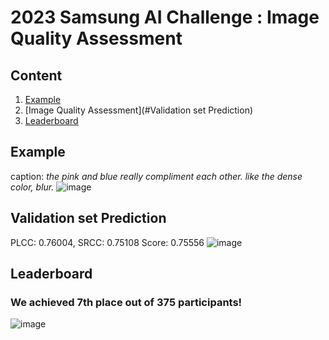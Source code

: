 # 2023 Samsung AI Challenge : Image Quality Assessment

## Content
1. [Example](#Example)
2. [Image Quality Assessment](#Validation set Prediction)
3. [Leaderboard](#Leaderboard)
## Example
caption: *the pink and blue really compliment each other. like the dense color, blur.*
![image](https://github.com/seok-AI/Image-Quality-Assessment/assets/85815265/e63d769d-c35d-45dc-b288-fc513e23aab5)



## Validation set Prediction
PLCC: 0.76004, SRCC: 0.75108 Score: 0.75556
![image](https://github.com/seok-AI/Domain-Adaptation/assets/85815265/e0f76cbc-6138-4371-aa3d-2d140714cf75)


## Leaderboard
### We achieved 7th place out of 375 participants!
![image](https://github.com/seok-AI/Image-Quality-Assessment/assets/85815265/43db4b7d-d614-4fed-b552-58e25d79b33d)
